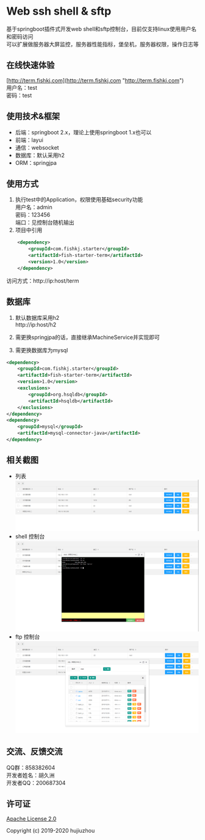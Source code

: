 # Web ssh shell & sftp
基于springboot插件式开发web shell和sftp控制台，目前仅支持linux使用用户名和密码访问  
可以扩展做服务器大屏监控，服务器性能指标，堡垒机，服务器权限，操作日志等

## 在线快速体验
[http://term.fishkj.com](http://term.fishkj.com "http://term.fishkj.com")  
用户名：test  
密码：test  

## 使用技术&框架
- 后端：springboot 2.x，理论上使用springboot 1.x也可以
- 前端：layui
- 通信：websocket
- 数据库：默认采用h2
- ORM：springjpa

## 使用方式
1. 执行test中的Application，权限使用基础security功能  
	用户名：admin  
	密码：123456  
	端口：见控制台随机输出  
2. 项目中引用
```xml
	<dependency>
		<groupId>com.fishkj.starter</groupId>
		<artifactId>fish-starter-term</artifactId>
		<version>1.0</version>
	</dependency>
```
访问方式：http://ip:host/term

## 数据库
1. 默认数据库采用h2  
	http://ip:host/h2  
	
1. 需更换springjpa的话，直接继承MachineService并实现即可
2. 需更换数据库为mysql
```xml
<dependency>
	<groupId>com.fishkj.starter</groupId>
	<artifactId>fish-starter-term</artifactId>
	<version>1.0</version>
	<exclusions>
		<groupId>org.hsqldb</groupId>
		<artifactId>hsqldb</artifactId>
	</exclusions>
</dependency>
<dependency>
	<groupId>mysql</groupId>
	<artifactId>mysql-connector-java</artifactId>
</dependency>
```
## 相关截图
- 列表
![image](https://github.com/deqyiyt/term/raw/master/images/list.png)
- shell 控制台
![image](https://github.com/deqyiyt/term/raw/master/images/terminal.png)
- ftp 控制台
![image](https://github.com/deqyiyt/term/raw/master/images/sftp.png)

## 交流、反馈交流
QQ群：858382604  
开发者姓名：胡久洲  
开发者QQ：200687304  

## 许可证

[Apache License 2.0](https://github.com/deqyiyt/term/blob/master/LICENSE)

Copyright (c) 2019-2020 hujiuzhou
